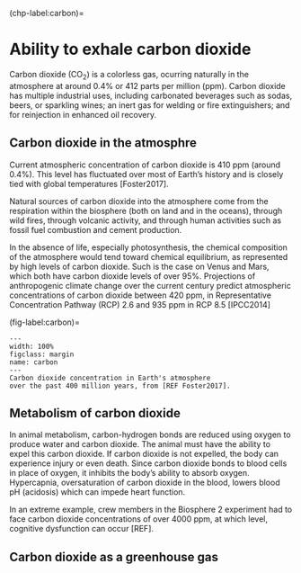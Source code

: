 (chp-label:carbon)=
# Ability to exhale carbon dioxide

Carbon dioxide (CO<sub>2</sub>) is a colorless gas, 
ocurring naturally in the atmosphere 
at around 0.4% or 412 parts per million (ppm).
Carbon dioxide has multiple industrial uses, including 
carbonated beverages such as sodas, beers, or sparkling wines;
an inert gas for welding or fire extinguishers;
and for reinjection in enhanced oil recovery.


## Carbon dioxide in the atmosphre
Current atmospheric concentration of carbon dioxide is 410 ppm (around 0.4%). 
This level has fluctuated over most of Earth’s history 
and is closely tied with global temperatures [Foster2017].

Natural sources of carbon dioxide into the atmosphere 
come from the respiration within the biosphere
(both on land and in the oceans), 
through wild fires, 
through volcanic activity, 
and through human activities 
such as fossil fuel combustion 
and cement production.

In the absence of life, 
especially photosynthesis, 
the chemical composition of the atmosphere 
would tend toward chemical equilibrium,
as represented by high levels of carbon dioxide. 
Such is the case on Venus and Mars, 
which both have carbon dioxide levels of over 95%. Projections of anthropogenic climate change 
over the current century 
predict atmospheric concentrations of carbon dioxide 
between 420 ppm, 
in Representative Concentration Pathway (RCP) 2.6 
and 935 ppm in RCP 8.5 [IPCC2014]

(fig-label:carbon)=
```{figure} ../../images/2_Physiological/Breathing/carbon.jpg
---
width: 100%
figclass: margin
name: carbon
---
Carbon dioxide concentration in Earth's atmosphere
over the past 400 million years, from [REF Foster2017].
```
## Metabolism of carbon dioxide

In animal metabolism, 
carbon-hydrogen bonds 
are reduced using oxygen 
to produce water and carbon dioxide. 
The animal must have the ability 
to expel this carbon dioxide. 
If carbon dioxide is not expelled, 
the body can experience injury 
or even death. 
Since carbon dioxide 
bonds to blood cells 
in place of oxygen, 
it inhibits the body’s ability 
to absorb oxygen. 
Hypercapnia, 
oversaturation of carbon dioxide in the blood, 
lowers blood pH (acidosis) 
which can impede heart function.

In an extreme example, 
crew members in the Biosphere 2 experiment 
had to face carbon dioxide concentrations 
of over 4000 ppm, 
at which level, 
cognitive dysfunction can occur [REF].

## Carbon dioxide as a greenhouse gas